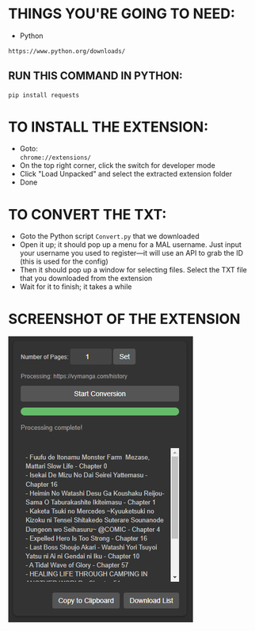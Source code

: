 # THINGS YOU'RE GOING TO NEED:
 - Python
```sh
https://www.python.org/downloads/
```
## RUN THIS COMMAND IN PYTHON:
```sh
pip install requests
```

# TO INSTALL THE EXTENSION:
 - Goto:  
   `chrome://extensions/`  
 - On the top right corner, click the switch for developer mode  
 - Click "Load Unpacked" and select the extracted extension folder  
 - Done  

# TO CONVERT THE TXT:
 - Goto the Python script `Convert.py` that we downloaded  
 - Open it up; it should pop up a menu for a MAL username. Just input your username you used to register—it will use an API to grab the ID (this is used for the config)  
 - Then it should pop up a window for selecting files. Select the TXT file that you downloaded from the extension  
 - Wait for it to finish; it takes a while  

# SCREENSHOT OF THE EXTENSION
![VyManga Scraper Extension](https://github.com/Kirogii/VyManga-Scraper-With--MAL-Conversion/blob/main/Extension.png?raw=true)
